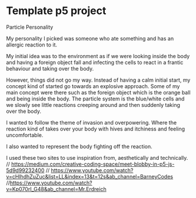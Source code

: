 # Template p5 project

Particle Personality

My personality I picked was someone who ate something and has an allergic reaction to it. 

My initial idea was to the environment as if we were looking inside the body and having a foreign object fall and infecting the cells to react in a frantic behaviour and taking over the body. 

However, things did not go my way. Instead of having a calm initial start, my concept kind of started go towards an explosive approach. 
Some of my main concept were there such as the foreign object which is the orange ball and being inside the body. 
The particle system is the blue/white cells and we slowly see little reactions creeping around and then suddenly taking over the body. 

I wanted to follow the theme of invasion and overpowering. Where the reaction kind of takes over your body with hives and itchiness and feeling uncomfortable. 

I also wanted to represent the body fighting off the reaction. 


I used these two sites to use inspiration from, aesthetically and technically. 
// https://medium.com/creative-coding-space/meet-blobby-in-p5-js-5d9d99232400
// https://www.youtube.com/watch?v=cHlhdhZuZuc&list=LL&index=13&t=12s&ab_channel=BarneyCodes
//https://www.youtube.com/watch?v=Kp070rI_G48&ab_channel=Mr.Erdreich
